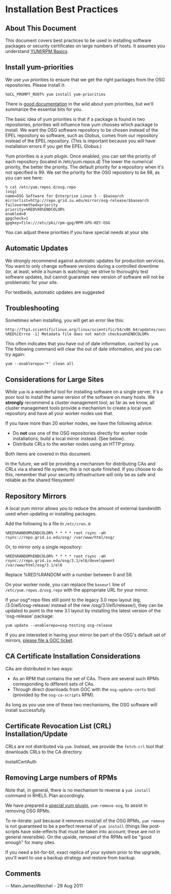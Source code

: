 **Installation Best Practices**
===============================


About This Document
-------------------

This document covers best practices to be used in installing software packages or security certificates on large numbers of hosts. It assumes you understand [YUM/RPM Basics](../common/).



Install yum-priorities
----------------------

We use `yum` priorities to ensure that we get the right packages from the OSG repositories. Please install it:

``` screen
%UCL_PROMPT_ROOT% yum install yum-priorities
```

There is [good documentation](http://wiki.centos.org/PackageManagement/Yum/Priorities) in the wild about yum priorities, but we'll summarize the essential bits for you.

The basic idea of yum priorities is that if a package is found in two repositories, priorities will influence how yum chooses which package to install. We want the OSG software repository to be chosen instead of the EPEL repository so software, such as Globus, comes from our repository instead of the EPEL repository. (This is important because you will have installation errors if you get the EPEL Globus.)

Yum priorities is a *yum plugin*. Once enabled, you can set the priority of each repository (located in /etc/yum.repos.d) The lower the numerical priority, the better the priority. The default priority for a repository when it's not specified is 99. We set the priority for the OSG repository to be 98, as you can see here:

``` screen
% cat /etc/yum.repos.d/osg.repo
[osg]
name=OSG Software for Enterprise Linux 5 - $basearch
mirrorlist=http://repo.grid.iu.edu/mirror/osg-release/$basearch
failovermethod=priority
priority=%RED%98%ENDCOLOR%
enabled=0
gpgcheck=1
gpgkey=file:///etc/pki/rpm-gpg/RPM-GPG-KEY-OSG
```

You can adjust these priorities if you have special needs at your site.

Automatic Updates
-----------------

We strongly recommend against automatic updates for production services. You want to only change software versions during a controlled downtime (or, at least, while a human is watching); we strive to thoroughly test software updates, but cannot guarantee new version of software will not be problematic for your site.

For testbeds, automatic updates are suggested

Troubleshooting
---------------

Sometimes when installing, you will get an error like this:

``` screen
http://ftp1.scientificlinux.org/linux/scientific/54/x86_64/updates/security/repodata/filelists.sqlite.bz2: %RED%[Errno -1] Metadata file does not match checksum%ENDCOLOR%
```

This often indicates that you have out of date information, cached by `yum`. The following command will clear the out of date information, and you can try again:

``` screen
yum --enablerepo='*' clean all
```

Considerations for Large Sites
------------------------------

While `yum` is a wonderful tool for installing software on a single server, it's a poor tool to install the same version of the software on many hosts. We **strongly** recommend a cluster management tool; as far as we know, all cluster management tools provide a mechanism to create a local yum repository and have all your worker nodes use that.

If you have more than 20 worker nodes, we have the following advice:

-   Do **not** use one of the OSG repositories directly for worker node installations; build a local mirror instead. (See below).
-   Distribute CRLs to the worker nodes using an HTTP proxy.

Both items are covered in this document.

In the future, we will be providing a mechanism for distributing CAs and CRLs via a shared file system; this is not quite finished. If you choose to do this, remember that your security infrastructure will only be as safe and reliable as the shared filesystem!

Repository Mirrors
------------------

A local yum mirror allows you to reduce the amount of external bandwidth used when updating or installing packages.

Add the following to a file in `/etc/cron.d`:

``` screen
%RED%RANDOM%ENDCOLOR% * * * * root rsync -aH rsync://repo.grid.iu.edu/osg/ /var/www/html/osg/
```

Or, to mirror only a single repository:

``` screen
%RED%RANDOM%ENDCOLOR% * * * * root rsync -aH rsync://repo.grid.iu.edu/osg/3.1/el6/development /var/www/html/osg/3.1/el6
```

Replace %RED%RANDOM<span class="twiki-macro ENDCOLOR"></span> with a number between 0 and 59.

On your worker node, you can replace the `baseurl` line of `/etc/yum.repos.d/osg.repo` with the appropriate URL for your mirror.

If your osg\*.repo files still point to the legacy 3.0 repo layout (eg, /3.0/el5/osg-release/ instead of the new /osg/3.1/el5/release/), they can be updated to point to the new 3.1 layout by installing the latest version of the 'osg-release' package:

``` screen
yum update --enablerepo=osg-testing osg-release
```

If you are interested in having your mirror be part of the OSG's default set of mirrors, [please file a GOC ticket](https://ticket.grid.iu.edu/).

CA Certificate Installation Considerations
------------------------------------------

CAs are distributed in two ways:

-   As an RPM that contains the set of CAs. There are several such RPMs corresponding to different sets of CAs.
-   Through direct downloads from GOC with the `osg-update-certs` tool (provided by the `osg-ca-scripts` RPM).

As long as you use one of these two mechanisms, the OSG software will install successfully.

Certificate Revocation List (CRL) Installation/Update
-----------------------------------------------------

CRLs are not distributed via `yum`. Instead, we provide the `fetch-crl` tool that downloads CRLs to the CA directory.

<span class="twiki-macro INCLUDE" section="FetchCRLConfigProxy">InstallCertAuth</span>

Removing Large numbers of RPMs
------------------------------

Note that, in general, there is no mechanism to reverse a `yum install` command in RHEL5. Plan accordingly.

We have prepared a [special yum plugin](RemoveOSGComponents), `yum-remove-osg`, to assist in removing OSG RPMs.

To re-iterate: just because it removes most/all of the OSG RPMs, `yum remove` is not guaranteed to be a perfect reversal of `yum install` (things like post-scripts have side-effects that must be taken into account; these are not in general reversible). On the upside, removal of the RPMs will be "good enough" for many sites.

If you need a bit-for-bit, exact replica of your system prior to the upgrade, you'll want to use a backup strategy and restore from backup.

Comments
--------

<span class="twiki-macro COMMENT" type="tableappend"></span>

-- Main.JamesWeichel - 29 Aug 2011
